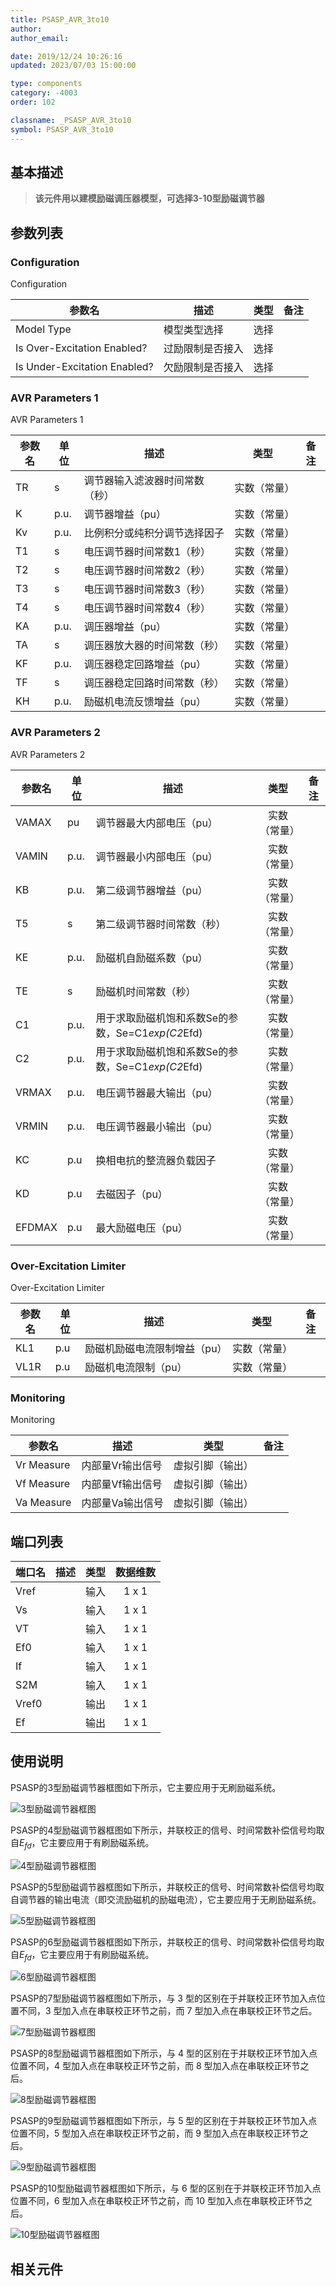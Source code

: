 ```yaml
---
title: PSASP_AVR_3to10
author:
author_email:

date: 2019/12/24 10:26:16
updated: 2023/07/03 15:00:00

type: components
category: -4003
order: 102

classname: _PSASP_AVR_3to10
symbol: PSASP_AVR_3to10
---
```


## 基本描述
> **该元件用以建模励磁调压器模型，可选择3-10型励磁调节器**

## 参数列表

### Configuration

Configuration


| 参数名 |  描述 | 类型 | 备注 |
| ------ |  ---- |:----:| ---- |
| Model Type |  模型类型选择 | 选择 |  |
| Is Over-Excitation Enabled? |  过励限制是否接入 | 选择 |  |
| Is Under-Excitation Enabled? |  欠励限制是否接入 | 选择 |  |

### AVR Parameters 1

AVR Parameters 1


| 参数名 | 单位 | 描述 | 类型 | 备注 |
| ------ | ---- | ---- |:----:| ---- |
| TR | s | 调节器输入滤波器时间常数（秒） | 实数（常量） |  |
| K | p.u. | 调节器增益（pu） | 实数（常量） |  |
| Kv | p.u. | 比例积分或纯积分调节选择因子 | 实数（常量） |  |
| T1 | s | 电压调节器时间常数1（秒） | 实数（常量） |  |
| T2 | s | 电压调节器时间常数2（秒） | 实数（常量） |  |
| T3 | s | 电压调节器时间常数3（秒） | 实数（常量） |  |
| T4 | s | 电压调节器时间常数4（秒） | 实数（常量） |  |
| KA | p.u. | 调压器增益（pu） | 实数（常量） |  |
| TA | s | 调压器放大器的时间常数（秒） | 实数（常量） |  |
| KF | p.u. | 调压器稳定回路增益（pu） | 实数（常量） |  |
| TF | s | 调压器稳定回路时间常数（秒） | 实数（常量） |  |
| KH | p.u. | 励磁机电流反馈增益（pu） | 实数（常量） |  |

### AVR Parameters 2

AVR Parameters 2


| 参数名 | 单位 | 描述 | 类型 | 备注 |
| ------ | ---- | ---- |:----:| ---- |
| VAMAX | pu | 调节器最大内部电压（pu） | 实数（常量） |  |
| VAMIN | p.u. | 调节器最小内部电压（pu） | 实数（常量） |  |
| KB | p.u. | 第二级调节器增益（pu） | 实数（常量） |  |
| T5 | s | 第二级调节器时间常数（秒） | 实数（常量） |  |
| KE | p.u. | 励磁机自励磁系数（pu） | 实数（常量） |  |
| TE | s | 励磁机时间常数（秒） | 实数（常量） |  |
| C1 | p.u. | 用于求取励磁机饱和系数Se的参数，Se=C1*exp(C2*Efd) | 实数（常量） |  |
| C2 | p.u. | 用于求取励磁机饱和系数Se的参数，Se=C1*exp(C2*Efd) | 实数（常量） |  |
| VRMAX | p.u. | 电压调节器最大输出（pu） | 实数（常量） |  |
| VRMIN | p.u. | 电压调节器最小输出（pu） | 实数（常量） |  |
| KC | p.u | 换相电抗的整流器负载因子 | 实数（常量） |  |
| KD | p.u | 去磁因子（pu） | 实数（常量） |  |
| EFDMAX | p.u | 最大励磁电压（pu） | 实数（常量） |  |

### Over-Excitation Limiter

Over-Excitation Limiter


| 参数名 | 单位 | 描述 | 类型 | 备注 |
| ------ | ---- | ---- |:----:| ---- |
| KL1 | p.u | 励磁机励磁电流限制增益（pu） | 实数（常量） |  |
| VL1R | p.u | 励磁机电流限制（pu） | 实数（常量） |  |

### Monitoring

Monitoring


| 参数名 |  描述 | 类型 | 备注 |
| ------ |  ---- |:----:| ---- |
| Vr Measure |  内部量Vr输出信号 | 虚拟引脚（输出） |  |
| Vf Measure |  内部量Vf输出信号 | 虚拟引脚（输出） |  |
| Va Measure |  内部量Va输出信号 | 虚拟引脚（输出） |  |



## 端口列表

| 端口名 | 描述 | 类型 | 数据维数 |
| ------ | ---- |:----:|:--------:|
| Vref |  | 输入 | 1 x 1 |
| Vs |  | 输入 | 1 x 1 |
| VT |  | 输入 | 1 x 1 |
| Ef0 |  | 输入 | 1 x 1 |
| If |  | 输入 | 1 x 1 |
| S2M |  | 输入 | 1 x 1 |
| Vref0 |  | 输出 | 1 x 1 |
| Ef |  | 输出 | 1 x 1 |

## 使用说明
PSASP的3型励磁调节器框图如下所示，它主要应用于无刷励磁系统。

![3型励磁调节器框图](./PSASP_AVR_3.png)

PSASP的4型励磁调节器框图如下所示，并联校正的信号、时间常数补偿信号均取自$E_{fd}$，它主要应用于有刷励磁系统。

![4型励磁调节器框图](./PSASP_AVR_4.png)

PSASP的5型励磁调节器框图如下所示，并联校正的信号、时间常数补偿信号均取自调节器的输出电流（即交流励磁机的励磁电流），它主要应用于无刷励磁系统。

![5型励磁调节器框图](./PSASP_AVR_5.png)

PSASP的6型励磁调节器框图如下所示，并联校正的信号、时间常数补偿信号均取自$E_{fd}$，它主要应用于有刷励磁系统。

![6型励磁调节器框图](./PSASP_AVR_6.png)

PSASP的7型励磁调节器框图如下所示，与 3 型的区别在于并联校正环节加入点位置不同，3 型加入点在串联校正环节之前，而 7 型加入点在串联校正环节之后。

![7型励磁调节器框图](./PSASP_AVR_7.png)

PSASP的8型励磁调节器框图如下所示，与 4 型的区别在于并联校正环节加入点位置不同，4 型加入点在串联校正环节之前，而 8 型加入点在串联校正环节之后。

![8型励磁调节器框图](./PSASP_AVR_8.png)

PSASP的9型励磁调节器框图如下所示，与 5 型的区别在于并联校正环节加入点位置不同，5 型加入点在串联校正环节之前，而 9 型加入点在串联校正环节之后。

![9型励磁调节器框图](./PSASP_AVR_9.png)

PSASP的10型励磁调节器框图如下所示，与 6 型的区别在于并联校正环节加入点位置不同，6 型加入点在串联校正环节之前，而 10 型加入点在串联校正环节之后。

![10型励磁调节器框图](./PSASP_AVR_10.png)

## 相关元件


